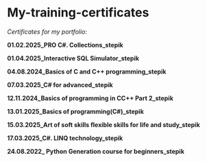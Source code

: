 # My-training-certificates
*Certificates for my portfolio:*

**01.02.2025_PRO C#. Collections_stepik**

**01.04.2025_Interactive SQL Simulator_stepik**

**04.08.2024_Basics of C and C++ programming_stepik**

**07.03.2025_C# for advanced_stepik**

**12.11.2024_Basics of programming in CC++ Part 2_stepik**

**13.01.2025_Basics of programming(C#)_stepik**

**15.03.2025_Art of soft skills flexible skills for life and study_stepik**

**17.03.2025_C#. LINQ technology_stepik**

**24.08.2022_ Python Generation course for beginners_stepik**
